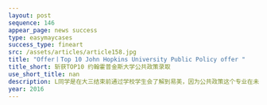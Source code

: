 ```yaml
---
layout: post
sequence: 146
appear_page: news success
type: easymaycases
success_type: fineart
src: /assets/articles/article158.jpg
title: "Offer丨Top 10 John Hopkins University Public Policy offer "
title_short: 斩获TOP10 约翰霍普金斯大学公共政策录取
use_short_title: nan
description: L同学是在大三结束前通过学校学生会了解到易美，因为公共政策这个专业在未来申请以及就业方面是非常看中学生的实习背景的。当时因为涉及到了跨专业申请，L同学正在苦恼于研究生相关申请材料的准备以及找实习背景提升事宜。在和L同学详细沟通后，我们了解到因为L同学本科期间是在华盛顿首府一所70多名的大学就读，约翰霍普金斯大学一直是L同学的梦校。因此在L同学找到我们的第一时间，易美就安排了约翰霍普金斯大学的招生官斯凯丽女士为L同学综合分析申请情况。经过易美团队综合评估，最后为L同学安排了独家的纽约联合国实践项目，而该项目正好和国际政策有关系。
year: 2016
---
```



